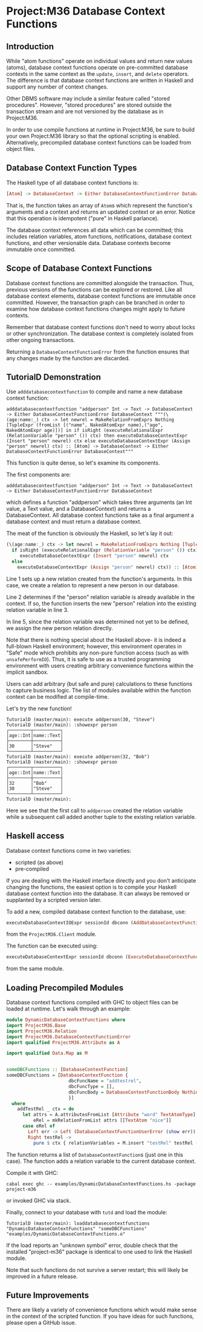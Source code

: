 # Project:M36 Database Context Functions

## Introduction

While "atom functions" operate on individual values and return new values (atoms), database context functions operate on pre-committed database contexts in the same context as the ```update```, ```insert```, and ```delete``` operators. The difference is that database context functions are written in Haskell and support any number of context changes.

Other DBMS software may include a similar feature called "stored procedures". However, "stored procedures" are stored outside the transaction stream and are not versioned by the database as in Project:M36.

In order to use compile functions at runtime in Project:M36, be sure to build your own Project:M36 library so that the optional scripting is enabled. Alternatively, precompiled database context functions can be loaded from object files.

## Database Context Function Types

The Haskell type of all database context functions is:

```haskell
[Atom] -> DatabaseContext -> Either DatabaseContextFunctionError DatabaseContext
```

That is, the function takes an array of ```Atom```s which represent the function's arguments and a context and returns an updated context or an error. Notice that this operation is idempotent ("pure" in Haskell parlance).

The database context references all data which can be committed; this includes relation variables, atom functions, notifications, database context functions, and other versionable data. Database contexts become immutable once committed.

## Scope of Database Context Functions

Database context functions are committed alongside the transaction. Thus, previous versions of the functions can be explored or restored. Like all database context elements, database context functions are immutable once committed. However, the transaction graph can be branched in order to examine how database context functions changes might apply to future contexts.

Remember that database context functions don't need to worry about locks or other synchronization. The database context is completely isolated from other ongoing transactions.

Returning a ```DatabaseContextFunctionError``` from the function ensures that any changes made by the function are discarded.

## TutorialD Demonstration

Use ```adddatabasecontextfunction``` to compile and name a new database context function:

```
adddatabasecontextfunction "addperson" Int -> Text -> DatabaseContext -> Either DatabaseContextFunctionError DatabaseContext """(\(age:name:_) ctx -> let newrel = MakeRelationFromExprs Nothing [TupleExpr (fromList [("name", NakedAtomExpr name),("age", NakedAtomExpr age)])] in if isRight (executeRelationalExpr (RelationVariable "person" ()) ctx) then executeDatabaseContextExpr (Insert "person" newrel) ctx else executeDatabaseContextExpr (Assign "person" newrel) ctx) :: [Atom] -> DatabaseContext -> Either DatabaseContextFunctionError DatabaseContext"""   
```

This function is quite dense, so let's examine its components.

The first components are:

```
adddatabasecontextfunction "addperson" Int -> Text -> DatabaseContext -> Either DatabaseContextFunctionError DatabaseContext
```

which defines a function "addperson" which takes three arguments (an Int value, a Text value, and a DatabaseContext) and returns a DatabaseContext. All database context functions take as a final argument a database context and must return a database context.

The meat of the function is obviously the Haskell, so let's lay it out:

```haskell
(\(age:name:_) ctx -> let newrel = MakeRelationFromExprs Nothing [TupleExpr (fromList [("name", NakedAtomExpr name),("age", NakedAtomExpr age)])] in
  if isRight (executeRelationalExpr (RelationVariable "person" ()) ctx) then
     executeDatabaseContextExpr (Insert "person" newrel) ctx
  else
    executeDatabaseContextExpr (Assign "person" newrel) ctx)) :: [Atom] -> DatabaseContext -> Either DatabaseContextFunctionError DatabaseContext
```

Line 1 sets up a new relation created from the function's arguments. In this case, we create a relation to represent a new person in our database.

Line 2 determines if the "person" relation variable is already available in the context. If so, the function inserts the new "person" relation into the existing relation variable in line 3.

In line 5, since the relation variable was determined not yet to be defined, we assign the new person relation directly.

Note that there is nothing special about the Haskell above- it is indeed a full-blown Haskell environment; however, this environment operates in "Safe" mode which prohibits any non-pure function access (such as with ```unsafePerformIO```). Thus, it is safe to use as a trusted programming environment with users creating arbitrary convenience functions within the implicit sandbox.

Users can add arbitrary (but safe and pure) calculations to these functions to capture business logic. The list of modules available within the function context can be modified at compile-time.

Let's try the new function!

```
TutorialD (master/main): execute addperson(30, "Steve")
TutorialD (master/main): :showexpr person
┌────────┬──────────┐
│age::Int│name::Text│
├────────┼──────────┤
│30      │"Steve"   │
└────────┴──────────┘
TutorialD (master/main): execute addperson(32, "Bob")
TutorialD (master/main): :showexpr person
┌────────┬──────────┐
│age::Int│name::Text│
├────────┼──────────┤
│32      │"Bob"     │
│30      │"Steve"   │
└────────┴──────────┘
TutorialD (master/main):
```

Here we see that the first call to ```addperson``` created the relation variable while a subsequent call added another tuple to the existing relation variable.

## Haskell access

Database context functions come in two varieties:

* scripted (as above)
* pre-compiled

If you are dealing with the Haskell interface directly and you don't anticipate changing the functions, the easiest option is to compile your Haskell database context function into the database. It can always be removed or supplanted by a scripted version later.

To add a new, compiled database context function to the database, use:

```haskell
executeDatabaseContextIOExpr sessionId dbconn (AddDatabaseContextFunction funcName Nothing (\(arg1:arg2:_) ctx -> ...))
```
from the ```ProjectM36.Client``` module.

The function can be executed using:

```haskell
executeDatabaseContextExpr sessionId dbconn (ExecuteDatabaseContextFunction funcName atomArgList)
```
from the same module.

## Loading Precompiled Modules

Database context functions compiled with GHC to object files can be loaded at runtime. Let's walk through an example:

```haskell
module DynamicDatabaseContextFunctions where
import ProjectM36.Base
import ProjectM36.Relation
import ProjectM36.DatabaseContextFunctionError
import qualified ProjectM36.Attribute as A

import qualified Data.Map as M


someDBCFunctions :: [DatabaseContextFunction]
someDBCFunctions = [DatabaseContextFunction {
                       dbcFuncName = "addtestrel",
                       dbcFuncType = [],
                       dbcFuncBody = DatabaseContextFunctionBody Nothing addTestRel
                       }]
  where
    addTestRel _ ctx = do
      let attrs = A.attributesFromList [Attribute "word" TextAtomType]
          eRel = mkRelationFromList attrs [[TextAtom "nice"]]
      case eRel of
        Left err -> Left (DatabaseContextFunctionUserError (show err))
        Right testRel ->
          pure $ ctx { relationVariables = M.insert "testRel" testRel (relationVariables ctx) }
```

The function returns a list of `DatabaseContextFunction`s (just one in this case). The function adds a relation variable to the current database context.

Compile it with GHC:

```
cabal exec ghc -- examples/DynamicDatabaseContextFunctions.hs -package project-m36
```

or invoked GHC via stack.

Finally, connect to your database with `tutd` and load the module:

```
TutorialD (master/main): loaddatabasecontextfunctions "DynamicDatabaseContextFunctions" "someDBCFunctions" "examples/DynamicDatabaseContextFunctions.o"
```

If the load reports an "unknown symbol" error, double check that the installed "project-m36" package is identical to one used to link the Haskell module.

Note that such functions do not survive a server restart; this will likely be improved in a future release.

## Future Improvements

There are likely a variety of convenience functions which would make sense in the context of the scripted function. If you have ideas for such functions, please open a GitHub issue.
